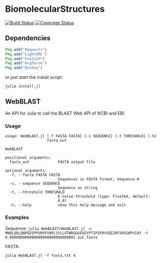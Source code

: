 # BiomolecularStructures

[![Build Status](https://travis-ci.org/hng/BiomolecularStructures.svg?branch=master)](https://travis-ci.org/hng/BiomolecularStructures) [![Coverage Status](https://coveralls.io/repos/hng/BiomolecularStructures/badge.png)](https://coveralls.io/r/hng/BiomolecularStructures)

## Dependencies

```julia
Pkg.add("Requests")
Pkg.add("LightXML")
Pkg.add("FastaIO")
Pkg.add("ArgParse")
Pkg.add("BioSeq")
```

or just start the install script:

```julia install.jl```

## WebBLAST

An API for Julia to call the BLAST Web API of NCBI and EBI.
### Usage

```
usage: WebBLAST.jl [-f FASTA FASTA] [-s SEQUENCE] [-t THRESHOLD] [-h]
                   fasta_out

WebBLAST

positional arguments:
  fasta_out             FASTA output file

optional arguments:
  -f, --fasta FASTA FASTA
                        Sequences in FASTA format, Sequence #
  -s, --sequence SEQUENCE
                        Sequence as string
  -t, --threshold THRESHOLD
                        E-Value threshold (type: Float64, default:
                        0.0)
  -h, --help            show this help message and exit

```
### Examples

Sequence:
```julia WebBLAST/WebBLAST.jl -s MNQLQQLQNPGESPPVHPFVAPLSYLLGTWRGQGEGEYPTIPSFRYGEEIRFSHSGKPVIAY -t 0.000000000000000000000000000001 out.fasta```

FASTA:

```julia WebBLAST.jl -f fasta.txt 4```
